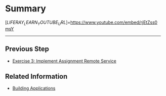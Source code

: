 # Summary

[$LIFERAY_LEARN_YOUTUBE_URL$]=https://www.youtube.com/embed/rjEtZss0msY

---

## Previous Step

* [Exercise 3: Implement Assignment Remote Service](./exercise-3-implement-assignment-remote-service.md)

## Related Information 

* [Building Applications](https://learn.liferay.com/dxp/latest/en/building-applications.html)